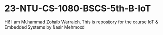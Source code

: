 # 23-NTU-CS-1080-BSCS-5th-B-IoT
Hi! I am Muhammad Zohaib Warraich. This is repository for the course IoT &amp; Embedded Systems by Nasir Mehmood
